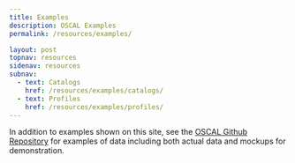 ```yaml
---
title: Examples
description: OSCAL Examples
permalink: /resources/examples/

layout: post
topnav: resources
sidenav: resources
subnav:
  - text: Catalogs
    href: /resources/examples/catalogs/
  - text: Profiles
    href: /resources/examples/profiles/
---
```


In addition to examples shown on this site, see the [OSCAL Github Repository](http://github.com/usnistgov/OSCAL/content/) for examples of data including both actual data and mockups for demonstration.